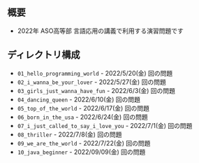 ## 概要

- 2022年 ASO高等部 言語応用の講義で利用する演習問題です

## ディレクトリ構成

- `01_hello_programming_world` - 2022/5/20(金) 回の問題
- `02_i_wanna_be_your_lover` - 2022/5/27(金) 回の問題
- `03_girls_just_wanna_have_fun` - 2022/6/3(金) 回の問題
- `04_dancing_queen` - 2022/6/10(金) 回の問題
- `05_top_of_the_world` - 2022/6/17(金) 回の問題
- `06_born_in_the_usa` - 2022/6/24(金) 回の問題
- `07_i_just_called_to_say_i_love_you` - 2022/7/1(金) 回の問題
- `08_thriller` - 2022/7/8(金) 回の問題
- `09_we_are_the_world` - 2022/7/22(金) 回の問題
- `10_java_beginner` - 2022/09/09(金) 回の問題
